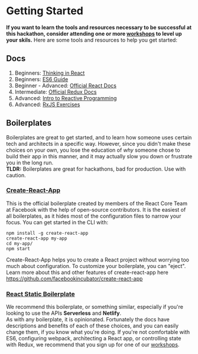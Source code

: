 # Getting Started
**If you want to learn the tools and resources necessary to be successful at this hackathon, consider attending one or more [workshops](https://realworldreact.eventbrite.com) to level up your skils.**
Here are some tools and resources to help you get started:
## Docs
1. Beginners: [Thinking in React](https://facebook.github.io/react/docs/thinking-in-react.html)
2. Beginners: [ES6 Guide](https://mrzepinski.gitbooks.io/es6-guide/content/)
3. Beginner - Advanced: [Official React Docs](https://facebook.github.io/react/docs/hello-world.html)
4. Intermediate: [Official Redux Docs](http://redux.js.org/)
5. Advanced: [Intro to Reactive Programming](https://gist.github.com/staltz/868e7e9bc2a7b8c1f754)
6. Advanced: [RxJS Exercises](http://reactivex.io/learnrx/)

## Boilerplates
Boilerplates are great to get started, and to learn how someone uses certain tech and architects in a specific way. However, since you didn't make these choices on your own, you lose the education of _why_ someone chose to build their app in this manner, and it may actually slow you down or frustrate you in the long run.  
**TLDR:** Boilerplates are great for hackathons, bad for production. Use with caution.
### [Create-React-App](https://github.com/facebookincubator/create-react-app)
This is the official boilerplate created by members of the React Core Team at Facebook  with the help of open-source contributors. It is the easiest of all boilerplates, as it hides most of the configuration files to narrow your focus. You can get started in the CLI with:  
```
npm install -g create-react-app
create-react-app my-app
cd my-app/
npm start
```
Create-React-App helps you to create a React project without worrying too much about configuration. To customize your boilerplate, you can "eject". Learn more about this and other features of create-react-app here https://github.com/facebookincubator/create-react-app  

### [React Static Boilerplate](https://github.com/iansinnott/react-static-boilerplate)
We recommend this boilerplate, or something similar, especially if you're looking to use the APIs **Serverless** and **Netlify**.  
As with any boilerplate, it is opinionated. Fortunately the docs have descriptions and benefits of each of these choices, and you can easily change them, if you know what you're doing. If you're not comfortable with ES6, configuring webpack, architecting a React app, or controlling state with Redux, we recommend that you sign up for one of our [workshops](https://realworldreact.eventbrite.com).
